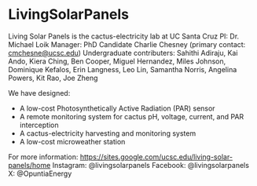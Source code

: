# LivingSolarPanels

Living Solar Panels is the cactus-electricity lab at UC Santa Cruz
PI: Dr. Michael Loik
Manager: PhD Candidate Charlie Chesney (primary contact: cmchesne@ucsc.edu)
Undergraduate contributers: Sahithi Adiraju, Kai Ando, Kiera Ching, Ben Cooper, Miguel Hernandez, Miles Johnson, Dominique Kefalos, Erin Langness, Leo Lin, Samantha Norris, Angelina Powers, Kit Rao, Joe Zheng

We have designed: 
- A low-cost Photosynthetically Active Radiation (PAR) sensor
- A remote monitoring system for cactus pH, voltage, current, and PAR interception
- A cactus-electricity harvesting and monitoring system
- A low-cost microweather station

For more information:
https://sites.google.com/ucsc.edu/living-solar-panels/home
Instagram: @livingsolarpanels
Facebook: @livingsolarpanels
X: @OpuntiaEnergy

